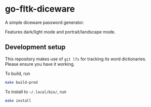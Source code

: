 # go-fltk-diceware

A simple diceware password generator.

Features dark/light mode and portrait/landscape mode.

## Development setup

This repository makes use of `git lfs` for tracking its word dictionaries. Please ensure you have it working.

To build, run

```bash
make build-prod
```

To install to `~/.local/bin/`, run

```bash
make install
```
